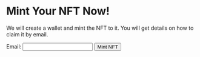 # Mint Your NFT Now!

We will create a wallet and mint the NFT to it. You will get details on how to claim it by email.

<form id="mintForm">
    <label for="email">Email:</label>
    <input type="email" id="email" name="email" required>
    <button type="submit">Mint NFT</button>
</form>

<div id="response"></div>

<script>
    document.getElementById('mintForm').addEventListener('submit', async function(event) {
        event.preventDefault();
        const email = document.getElementById('email').value;

        try {
            const response = await fetch('https://api.github.com/repos/ls1911/GenAIPot/actions/workflows/mint-nft.yml/dispatches', {
                method: 'POST',
                headers: {
                    'Accept': 'application/vnd.github.v3+json',
                                    'Authorization': ${{ secrets.API }},

                    'Content-Type': 'application/json'
                },
                body: JSON.stringify({
                    "ref": "main",
                    "inputs": {
                        "email": email
                    }
                })
            });

            const result = await response.json();
            document.getElementById('response').textContent = JSON.stringify(response);
            alert(JSON.stringify(response));
            // document.getElementById('response').textContent = response.ok ? 'Minting request submitted successfully!' : 'Error2: ' + result.message;
        } catch (error) {
            document.getElementById('response').textContent = `Request failed: ${error.message}`;
        }
    });
</script>

